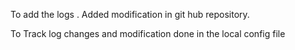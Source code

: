 
To add the logs . Added modification in git hub repository.

To Track log changes and modification done in the local config file


